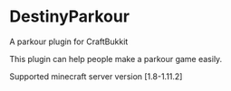 # DestinyParkour
A parkour plugin for CraftBukkit

This plugin can help people make a parkour game easily.

Supported minecraft server version [1.8-1.11.2]
